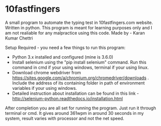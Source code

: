 # 10fastfingers
A small program to automate the typing test in 10fastfingers.com website. Written in python. This program is meant for learning purposes only and I am not realiable for any malpractice using this code. Made by - Karan Kumar Chettri

Setup Required - you need a few things to run this program:
- Python 3.x installed and configured (mine is 3.6.0)
- Install selenium using the "pip install selenium" command. Run this command in cmd if your using windows, terminal if your using linux.
- Download chrome webdriver from https://sites.google.com/a/chromium.org/chromedriver/downloads . Include the address of its containing     folder in path of environment variables if your using windows.
- Detailed instruction about installation can be found in this link - http://selenium-python.readthedocs.io/installation.html

After completion you are all set for running the program. Just run it through terminal or cmd. It gives around 361wpm in around 30 seconds in my system, result varies with processor and not the net speed.
